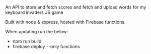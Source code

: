 An API to store and fetch scores and fetch and upload words for my keyboard invaders JS game

Built with node & express, hosted with Firebase functions.

When updating run the below: 
- npm run build
- firebase deploy --only functions